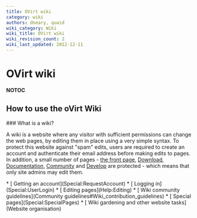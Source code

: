 ```yaml
---
title: OVirt wiki
category: wiki
authors: dneary, quaid
wiki_category: Wiki
wiki_title: OVirt wiki
wiki_revision_count: 2
wiki_last_updated: 2012-12-11
---
```


# OVirt wiki

__NOTOC__

## How to use the oVirt Wiki

<div class="row">
<div class="col-md-6">
### What is a wiki?

A wiki is a website where any visitor with sufficient permissions can change the web pages, by editing them in place using a very simple syntax. To protect this website against "spam" edits, users are required to create an account and authenticate their email address before making edits to pages. In addition, a small number of pages - [ the front page](Home), [Download](Download), [Documentation](Documentation), [Community](Community) and [Develop](Develop) are protected - which means that only site admins may edit them.

</div>
<div class="col-md-4">
*   [ Getting an account](Special:RequestAccount)
*   [ Logging in](Special:UserLogin)
*   [ Editing pages](Help:Editing)
*   [ Wiki community guidelines](Community guidelines#Wiki_contribution_guidelines)
*   [ Special pages](Special:SpecialPages)
*   [ Wiki gardening and other website tasks](Website organisation)

</div>
</div>
<Category:Wiki>
